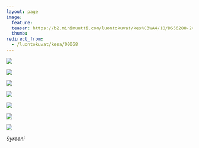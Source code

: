 ```yaml
---
layout: page
image:
  feature:
  teaser: https://b2.minimuutti.com/luontokuvat/kes%C3%A4/10/DS56288-245px.jpg
  thumb:
redirect_from:
  - /luontokuvat/kesa/00068
---
```


![](https://b2.minimuutti.com/luontokuvat/kes%C3%A4/10/DS56281-800px.jpg)

![](https://b2.minimuutti.com/luontokuvat/kes%C3%A4/10/DS56284-800px.jpg)

![](https://b2.minimuutti.com/luontokuvat/kes%C3%A4/10/DS56288-800px.jpg)

![](https://b2.minimuutti.com/luontokuvat/kes%C3%A4/3/DS18926-800px.jpg)

![](https://b2.minimuutti.com/luontokuvat/kes%C3%A4/3/DS18927-800px.jpg)

![](https://b2.minimuutti.com/luontokuvat/kes%C3%A4/3/DS18931-800px.jpg)

![](https://b2.minimuutti.com/luontokuvat/kes%C3%A4/3/DS18937-800px.jpg)

*Syreeni*
